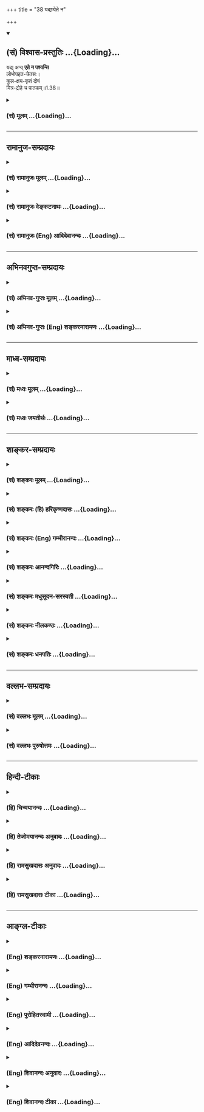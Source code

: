 +++
title = "38 यद्यप्येते न"

+++
<div class="js_include" newlevelforh1="2" title="(सं) विश्वास-प्रस्तुतिः" unfilled url="/mahAbhAratam/vyAsaH/shlokashaH/06-bhIShma-parva/03-bhagavad-gItA-parva/saMskRtam/vishvAsa-prastutiH/01_arjuna-viShAda-yogaH/38_yadyapyete_na.md">
<details open><summary><h2>(सं) विश्वास-प्रस्तुतिः ...{Loading}...</h2></summary>

यद्य् अप्य् **एते न पश्यन्ति**  
लोभोपहत-चेतसः।  
कुल-क्षय-कृतं दोषं  
मित्र-द्रोहे च पातकम्॥1.38॥
</details>
</div>
<div class="js_include collapsed" newlevelforh1="3" title="(सं) मूलम्" unfilled url="/mahAbhAratam/vyAsaH/shlokashaH/06-bhIShma-parva/03-bhagavad-gItA-parva/saMskRtam/mUlam/01_arjuna-viShAda-yogaH/38_yadyapyete_na.md">
<details><summary><h3>(सं) मूलम् ...{Loading}...</h3></summary>

यद्यप्येते न पश्यन्ति लोभोपहतचेतसः।  
कुलक्षयकृतं दोषं मित्रद्रोहे च पातकम्।।1.38।।
</details>
</div>


_________________
## रामानुज-सम्प्रदायः
<div class="js_include collapsed" newlevelforh1="3" title="(सं) रामानुजः मूलम्" unfilled url="/mahAbhAratam/vyAsaH/shlokashaH/06-bhIShma-parva/03-bhagavad-gItA-parva/saMskRtam/rAmAnujaH/mUlam/01_arjuna-viShAda-yogaH/38_yadyapyete_na.md">
<details><summary><h3>(सं) रामानुजः मूलम् ...{Loading}...</h3></summary>

।।1.38।। अन्तिमश्लोकव्याख्या दृश्या। 
</details>
</div>
<div class="js_include collapsed" newlevelforh1="3" title="(सं) रामानुजः वेङ्कटनाथः" unfilled url="/mahAbhAratam/vyAsaH/shlokashaH/06-bhIShma-parva/03-bhagavad-gItA-parva/saMskRtam/rAmAnujaH/venkaTanAthaH/01_arjuna-viShAda-yogaH/38_yadyapyete_na.md">
<details><summary><h3>(सं) रामानुजः वेङ्कटनाथः ...{Loading}...</h3></summary>

  
  
।।1.38।। No commentary.  
  
  

</details>
</div>
<div class="js_include collapsed" newlevelforh1="3" title="(सं) रामानुजः (Eng) आदिदेवानन्दः" unfilled url="/mahAbhAratam/vyAsaH/shlokashaH/06-bhIShma-parva/03-bhagavad-gItA-parva/saMskRtam/rAmAnujaH/english/AdidevAnandaH/01_arjuna-viShAda-yogaH/38_yadyapyete_na.md">
<details><summary><h3>(सं) रामानुजः (Eng) आदिदेवानन्दः ...{Loading}...</h3></summary>

1.26 - 1.47 Arjuna said - Sanjaya said Sanjaya continued: The high-minded Arjuna, extremely kind, deeply friendly, and supremely righteous, having brothers like himself, though repeatedly deceived by the treacherous attempts of your people like burning in the lac-house etc., and therefore fit to be killed by him with the help of the Supreme Person, nevertheless said, 'I will not fight.' He felt weak, overcome as he was by his love and extreme compassion for his relatives. He was also filled with fear, not knowing what was righteous and what unrighteous.
His mind was tortured by grief, because of the thought of future separation from his relations. So he threw away his bow and arrow and sat on the chariot as if to fast to death.

</details>
</div>


_________________
## अभिनवगुप्त-सम्प्रदायः
<div class="js_include collapsed" newlevelforh1="3" title="(सं) अभिनव-गुप्तः मूलम्" unfilled url="/mahAbhAratam/vyAsaH/shlokashaH/06-bhIShma-parva/03-bhagavad-gItA-parva/saMskRtam/abhinava-guptaH/mUlam/01_arjuna-viShAda-yogaH/38_yadyapyete_na.md">
<details><summary><h3>(सं) अभिनव-गुप्तः मूलम् ...{Loading}...</h3></summary>

।।1.35 1.44।। निहत्येत्यादि। आततायिनां हनने पापमेव कर्तृ। अतोऽयमर्थः
पापेन तावदेतेऽस्मच्छत्रवो हताः परतन्त्रीकृताः। तांश्च निहत्यास्मानपि
पापमाश्रयेत् +++(S omits पापम्)+++। पापमत्र लोभादिवशात् +++(S लोभवशात्)+++
कुलक्षयादिदोषादर्शनम् +++(S दोषदर्शनम्)+++। अत एव कुलादिधर्माणामुपक्षेपं +++(K
कुलक्षयादि N क्षेपकम्)+++ करोति स्वजनं हि कथमित्यादिना।  

</details>
</div>
<div class="js_include collapsed" newlevelforh1="3" title="(सं) अभिनव-गुप्तः (Eng) शङ्करनारायणः" unfilled url="/mahAbhAratam/vyAsaH/shlokashaH/06-bhIShma-parva/03-bhagavad-gItA-parva/saMskRtam/abhinava-guptaH/english/shankaranArAyaNaH/01_arjuna-viShAda-yogaH/38_yadyapyete_na.md">
<details><summary><h3>(सं) अभिनव-गुप्तः (Eng) शङ्करनारायणः ...{Loading}...</h3></summary>

1.35 1.44 Nihatya etc. upto anususruma. Sin alone is the agent in the
act of slaying these desperadoes. Therefore here the idea is this :
These ememies of ours have been slain, i.e., have been take possession
of, by sin. Sin would come to us also after slaying them. Sin in this
context is the disregard, on account of greed etc., to the injurious
conseences like the ruination of the family and the like. That is why
Arjuna makes a specific mention of the \[ruin of the\] family etc., and
of its duties in the passage 'How by slaying my own kinsmen etc'. The
act of slaying, undertaken with an individualizing idea about its
result, and with a particularizing idea about the person to be slain, is
a great sin. To say this very thing precisely and to indicate the
intensity of his own agony, Arjuna says only to himself \[see next
sloka\]:

</details>
</div>


_________________
## माध्व-सम्प्रदायः
<div class="js_include collapsed" newlevelforh1="3" title="(सं) मध्वः मूलम्" unfilled url="/mahAbhAratam/vyAsaH/shlokashaH/06-bhIShma-parva/03-bhagavad-gItA-parva/saMskRtam/madhvaH/mUlam/01_arjuna-viShAda-yogaH/38_yadyapyete_na.md">
<details><summary><h3>(सं) मध्वः मूलम् ...{Loading}...</h3></summary>

  
  
।।1.38।। Sri Madhvacharya did not comment on this sloka. The commentary
starts from 2.11.  
  

</details>
</div>
<div class="js_include collapsed" newlevelforh1="3" title="(सं) मध्वः जयतीर्थः" unfilled url="/mahAbhAratam/vyAsaH/shlokashaH/06-bhIShma-parva/03-bhagavad-gItA-parva/saMskRtam/madhvaH/jayatIrthaH/01_arjuna-viShAda-yogaH/38_yadyapyete_na.md">
<details><summary><h3>(सं) मध्वः जयतीर्थः ...{Loading}...</h3></summary>

  
  
।।1.38।। Sri Jayatirtha did not comment on this sloka. The commentary
starts from 2.11.  
  

</details>
</div>


_________________
## शाङ्कर-सम्प्रदायः
<div class="js_include collapsed" newlevelforh1="3" title="(सं) शङ्करः मूलम्" unfilled url="/mahAbhAratam/vyAsaH/shlokashaH/06-bhIShma-parva/03-bhagavad-gItA-parva/saMskRtam/shankaraH/mUlam/01_arjuna-viShAda-yogaH/38_yadyapyete_na.md">
<details><summary><h3>(सं) शङ्करः मूलम् ...{Loading}...</h3></summary>

1.38 Sri Sankaracharya did not comment on this sloka. The commentary
starts from 2.10.  
  

</details>
</div>
<div class="js_include collapsed" newlevelforh1="3" title="(सं) शङ्करः (हि) हरिकृष्णदासः" unfilled url="/mahAbhAratam/vyAsaH/shlokashaH/06-bhIShma-parva/03-bhagavad-gItA-parva/saMskRtam/shankaraH/hindI/harikRShNadAsaH/01_arjuna-viShAda-yogaH/38_yadyapyete_na.md">
<details><summary><h3>(सं) शङ्करः (हि) हरिकृष्णदासः ...{Loading}...</h3></summary>

।।1.38।। Sri Sankaracharya did not comment on this sloka.  
  

</details>
</div>
<div class="js_include collapsed" newlevelforh1="3" title="(सं) शङ्करः (Eng) गम्भीरानन्दः" unfilled url="/mahAbhAratam/vyAsaH/shlokashaH/06-bhIShma-parva/03-bhagavad-gItA-parva/saMskRtam/shankaraH/english/gambhIrAnandaH/01_arjuna-viShAda-yogaH/38_yadyapyete_na.md">
<details><summary><h3>(सं) शङ्करः (Eng) गम्भीरानन्दः ...{Loading}...</h3></summary>

1.38 Sri Sankaracharya did not comment on this sloka. The commentary
starts from 2.10.

</details>
</div>
<div class="js_include collapsed" newlevelforh1="3" title="(सं) शङ्करः आनन्दगिरिः" unfilled url="/mahAbhAratam/vyAsaH/shlokashaH/06-bhIShma-parva/03-bhagavad-gItA-parva/saMskRtam/shankaraH/AnandagiriH/01_arjuna-viShAda-yogaH/38_yadyapyete_na.md">
<details><summary><h3>(सं) शङ्करः आनन्दगिरिः ...{Loading}...</h3></summary>

।।1.38।। परेषामिवास्माकमपि प्रवृत्तिविस्रम्भः संभवेदिति चेन्नेत्याह
**कथमिति।** **कुलक्षयेति।** कुलक्षये मित्रद्रोहे च दोषं
प्रपश्यद्भिरस्माभिस्तद्दोषशब्दितं पापं कथं न ज्ञातव्यं तदज्ञाने
तत्परिहारासंभवादतोऽस्मात्पापान्निवृत्त्यर्थं तज्ज्ञानमपेक्षितमिति
पापपरिहारार्थिनामस्माकं न युक्ता युद्धे प्रवृत्तिरित्यर्थः।  

</details>
</div>
<div class="js_include collapsed" newlevelforh1="3" title="(सं) शङ्करः मधुसूदन-सरस्वती" unfilled url="/mahAbhAratam/vyAsaH/shlokashaH/06-bhIShma-parva/03-bhagavad-gItA-parva/saMskRtam/shankaraH/madhusUdana-sarasvatI/01_arjuna-viShAda-yogaH/38_yadyapyete_na.md">
<details><summary><h3>(सं) शङ्करः मधुसूदन-सरस्वती ...{Loading}...</h3></summary>

।।1.38।। ननु यद्यप्येते लोभात्प्रवृत्तास्तथापिआहूतो न निवर्तेत द्यूतादपि
रणदपि इतिविजितं क्षत्रियस्य इत्यादिभिः क्षत्रियस्य युद्धं धर्मो
युद्धार्जितं च धर्म्यं धनमिति शास्त्रे निश्चयाद्भवतां च
तैराहूतत्वाद्युद्धे प्रवृत्तिरूचितैवेत्याशङ्क्याह
अस्मात्पापाद्वन्धुवधफलकयुद्धरूपात्। अयमर्थः श्रेयःसाधनताज्ञानं हि
प्रवर्तकं श्रेयश्च तद्यदश्रेयोऽननुबन्धि। अन्यथा श्येनादीनामपि
धर्मत्वापत्तेः। तथाचोक्तम्फलतोऽपि च यत्कर्म नानर्थेनानुबध्यते।
केवलप्रीतिहेतुत्वात्तद्धर्म इति कथ्यते।। इति ततश्चाश्रेयोनुबन्धितया
शास्त्रप्रतिपादितेऽपि श्येनादाविवास्मिन्युद्धेऽपि नास्माकं
प्रवृत्तिरुचितेति।  
  

</details>
</div>
<div class="js_include collapsed" newlevelforh1="3" title="(सं) शङ्करः नीलकण्ठः" unfilled url="/mahAbhAratam/vyAsaH/shlokashaH/06-bhIShma-parva/03-bhagavad-gItA-parva/saMskRtam/shankaraH/nIlakaNThaH/01_arjuna-viShAda-yogaH/38_yadyapyete_na.md">
<details><summary><h3>(सं) शङ्करः नीलकण्ठः ...{Loading}...</h3></summary>

।।1.38।। ननुआहूतो न निवर्तेत द्यूतादपि रणादपि इतिविजितं क्षत्रियस्य इति च
युद्धादनिवृत्तिर्हिंसया च वृत्तिः क्षत्रियस्येष्टा तत्कथं
युद्धान्निवृत्तिमिच्छसीत्याशङ्क्याह **कथमिति।** सा हि लोभमूलिका
स्मृतिः कुलक्षयदोषविधिना बाध्यते। यथाऔदुम्बरीं स्पृष्ट्वोद्गायेत् इति
स्पर्शनविधिना विरुद्धा सतीऔदुम्बरी सर्वा वेष्टयितव्या इति
सर्ववेष्टनस्मृतिर्बाध्यते लोभमूलकत्वात्तद्वत्। नहि
विधिमात्राद्यत्किंचित्कर्तव्यम्।
श्येनादीनामधर्मरूपाणामप्यवश्यानुष्ठेयत्वापत्तेः। तस्माद्यत्फलतो न
दुष्यति तदेव विहितं धर्मरूपमनुष्ठेयम्। यथोक्तम्फलतोऽपि च यत्कर्म
नानर्थेनानुबध्यते। केवलं प्रीतिहेतुत्वात्तद्धर्म इति कथ्यते। इति।
श्येनादिवत्पापानुबन्धित्वात् युद्धं त्याज्यमेवेत्यर्थः।  
  

</details>
</div>
<div class="js_include collapsed" newlevelforh1="3" title="(सं) शङ्करः धनपतिः" unfilled url="/mahAbhAratam/vyAsaH/shlokashaH/06-bhIShma-parva/03-bhagavad-gItA-parva/saMskRtam/shankaraH/dhanapatiH/01_arjuna-viShAda-yogaH/38_yadyapyete_na.md">
<details><summary><h3>(सं) शङ्करः धनपतिः ...{Loading}...</h3></summary>

।।1.38।। ननु स्वजनहिंसाकृतस्य दोषस्योभयेषां समानत्वाद्यथा ते पापं न
पश्यन्ति तथा भवद्भिरपि न ज्ञेयमिति चेत्तग्राह **यद्यपीति।** लोभेनोपहतं
चेतो येषां ते लोभोपहतचेतस्त्वादेते कुलक्षयकृतं दोषं मित्राणां द्रोहे च
पातकं यद्यपि न पश्यन्ति तथाप्यस्माभिः कथं न ज्ञेयमिति परेणान्वयः।  

</details>
</div>


_________________
## वल्लभ-सम्प्रदायः
<div class="js_include collapsed" newlevelforh1="3" title="(सं) वल्लभः मूलम्" unfilled url="/mahAbhAratam/vyAsaH/shlokashaH/06-bhIShma-parva/03-bhagavad-gItA-parva/saMskRtam/vallabhaH/mUlam/01_arjuna-viShAda-yogaH/38_yadyapyete_na.md">
<details><summary><h3>(सं) वल्लभः मूलम् ...{Loading}...</h3></summary>

।।1.38 1.39।। Sri Vallabhacharya did not comment on this sloka.  
  

</details>
</div>
<div class="js_include collapsed" newlevelforh1="3" title="(सं) वल्लभः पुरुषोत्तमः" unfilled url="/mahAbhAratam/vyAsaH/shlokashaH/06-bhIShma-parva/03-bhagavad-gItA-parva/saMskRtam/vallabhaH/puruShottamaH/01_arjuna-viShAda-yogaH/38_yadyapyete_na.md">
<details><summary><h3>(सं) वल्लभः पुरुषोत्तमः ...{Loading}...</h3></summary>

  
  
।।1.38।। ननु ये स्वजनत्वादिवधदोषमविचार्य प्रवृत्तास्ते निवृत्तमपि त्वां
हनिष्यन्त्यतस्त्वमप्यविचार्यैवैतान्मारयेत्याशङ्क्याह यद्यप्येत इति
द्वाभ्याम्। लोभेन उपहतं विभ्रंशितं चेतो मनो येषां ते एते
धार्त्तराष्ट्राः कुलक्षयकृतं कुलक्षयकरणं दोषं यद्यपि न पश्यन्ति
मित्रद्रोहे च यत्पातकं तन्न पश्यन्ति तथापि पातकं तु
भविष्यत्येवेत्यर्थः।  
  
  
  

</details>
</div>


_________________
## हिन्दी-टीकाः
<div class="js_include collapsed" newlevelforh1="3" title="(हि) चिन्मयानन्दः" unfilled url="/mahAbhAratam/vyAsaH/shlokashaH/06-bhIShma-parva/03-bhagavad-gItA-parva/hindI/chinmayAnandaH/01_arjuna-viShAda-yogaH/38_yadyapyete_na.md">
<details><summary><h3>(हि) चिन्मयानन्दः ...{Loading}...</h3></summary>

।।1.38।। No commentary.  

</details>
</div>
<div class="js_include collapsed" newlevelforh1="3" title="(हि) तेजोमयानन्दः अनुवादः" unfilled url="/mahAbhAratam/vyAsaH/shlokashaH/06-bhIShma-parva/03-bhagavad-gItA-parva/hindI/tejomayAnandaH/anuvAdaH/01_arjuna-viShAda-yogaH/38_yadyapyete_na.md">
<details><summary><h3>(हि) तेजोमयानन्दः अनुवादः ...{Loading}...</h3></summary>

।।1.38।। यद्यपि लोभ से भ्रष्टचित्त हुये ये लोग कुलनाशकृत दोष और मित्र
द्रोह में पाप नहीं देखते हैं।

</details>
</div>
<div class="js_include collapsed" newlevelforh1="3" title="(हि) रामसुखदासः अनुवादः" unfilled url="/mahAbhAratam/vyAsaH/shlokashaH/06-bhIShma-parva/03-bhagavad-gItA-parva/hindI/rAmasukhadAsaH/anuvAdaH/01_arjuna-viShAda-yogaH/38_yadyapyete_na.md">
<details><summary><h3>(हि) रामसुखदासः अनुवादः ...{Loading}...</h3></summary>

।।1.38 -- 1.39।। यद्यपि लोभ के कारण जिनका विवेक-विचार लुप्त हो गया है,
ऐसे ये (दुर्योधन आदि) कुल का नाश करने से होनेवाले दोष को और मित्रों के
साथ द्वेष करने से होनेवाले पाप को नहीं देखते, (तो भी) हे जनार्दन! कुल का
नाश करने से होनेवाले दोष को ठीक-ठीक जाननेवाले हमलोग इस पाप से निवृत्त
होने का विचार क्यों न करें;

</details>
</div>
<div class="js_include collapsed" newlevelforh1="3" title="(हि) रामसुखदासः टीका" unfilled url="/mahAbhAratam/vyAsaH/shlokashaH/06-bhIShma-parva/03-bhagavad-gItA-parva/hindI/rAmasukhadAsaH/TIkA/01_arjuna-viShAda-yogaH/38_yadyapyete_na.md">
<details><summary><h3>(हि) रामसुखदासः टीका ...{Loading}...</h3></summary>

।।1.38।।***व्याख्या--*'यद्यप्येते न पश्यन्ति ৷৷. मित्रद्रोहे च
पातकम्'--**इतना मिल गया, इतना और मिल जाय; फिर ऐसा मिलता ही रहे--ऐसे धन,
जमीन, मकान, आदर, प्रशंसा, पद, अधिकार आदिकी तरफ बढ़ती हुई वृत्तिका नाम
'लोभ' है। इस लोभ-वृत्तिके कारण इन दुर्योधनादिकी विवेक-शक्ति लुप्त हो गयी
है, जिससे वे यह विचार नहीं कर पा रहे हैं कि जिस राज्यके लिये हम इतना
बड़ा पाप करने जा रहे हैं, कुटुम्बियोंका नाश करने जा रहे हैं, वह राज्य
हमारे साथ कितने दिन रहेगा और हम उसके साथ कितने दिन रहेंगे; हमारे रहते
हुए यह राज्य चला जायगा तो हमारी क्या दशा होगी; और राज्यके रहते हुए हमारे
शरीर चले जायेंगे तो क्या दशा होगी क्योंकि मनुष्य संयोगका जितना सुख लेता
है, उसके वियोगका उतना दुःख उसे भोगना ही पड़ता है। संयोगमें इतना सुख नहीं
होता जितना वियोगमें दुःख होता है। तात्पर्य है कि अन्तःकरणमें लोभ छा
जानेके कारण इनको राज्य-ही-राज्य दीख रहा है। कुलका नाश करनेसे कितना भयंकर
पाप होगा, वह इनको दीख ही नहीं रहा है।  
जहाँ लड़ाई होती है, वहाँ समय, सम्पत्ति, शक्तिका नाश हो जाता है। तरह-तरह
की चिन्ताएँ और आपत्तियाँ आ जाती हैं। दो मित्रोंमें भी आपसमें खटपट मच
जाती है, मनोमालिन्य हो जाता है। कई तरहका मतभेद हो जाता है। मतभेद होनेसे
वैरभाव हो जाता है। जैसे द्रुपद और द्रोण--दोनों बचपनके मित्र थे। परन्तु
राज्य मिलनेसे द्रुपदने एक दिन द्रोणका अपमान करके उस मित्रताको ठुकरा
दिया। इससे राजा द्रुपद और द्रोणाचार्यके बीच वैरभाव हो गया। अपने अपमानका
बदला लेनेके लिये द्रोणाचार्यने मेरेद्वारा राजा द्रुपदको परास्त कराकर
उसका आधा राज्य ले लिया। इसपर द्रुपदने द्रोणाचार्यका नाश करनेके लिये एक
यज्ञ कराया, जिससे धृष्टद्युम्न और द्रौपदी--दोनों पैदा हुए। इस तरह
मित्रोंके साथ वैरभाव होनेसे कितना भयंकर पाप होगा, इस तरफ ये देख ही नहीं
रहे हैं!  
**विशेष बात**  
  
अभी हमारे पास जिन वस्तुओंका अभाव है, उन वस्तुओंके बिना भी हमारा काम चल
रहा है, हम अच्छी तरहसे जी रहे हैं। परन्तु जब वे वस्तुएं हमें मिलनेके बाद
फिर बिछुड़ जाती हैं, तब उनके अभावका बड़ा दुःख होता है। तात्पर्य है कि
पहले वस्तुओंका जो निरन्तर अभाव था, वह इतना दुःखदायी नहीं था, जितना
वस्तुओंका संयोग होकर फिर उनसे वियोग होना दुःखदायी है। ऐसा होनेपर भी
मनुष्य अपने पास जिन वस्तुओंका अभाव मानता है, उन वस्तुओंको वह लोभके कारण
पानेकी चेष्टा करता रहता है। विचार किया जाय तो जिन वस्तुओंका अभी अभाव है,
बीचमें प्रारब्धानुसार उनकी प्राप्ति होनेपर भी अन्तमें उनकी अभाव ही
रहेगा। अतः हमारी तो वही अवस्था रही, जो कि वस्तुओंके मिलनेसे पहले थी।
बीचमें लोभके कारण उन वस्तुओंको पानेके लिये केवल परिश्रम-ही-परिश्रम पल्ले
पड़ा, दुःख-ही-दुःख भोगना पड़ा। बीचमें वस्तुओंके संयोगसे जो थोड़ा-सा सुख
हुआ है, वह तो केवल लोभके कारण ही हुआ है। अगर भीतरमें लोभ-रूपी दोष न हो,
तो वस्तुओंके संयोगसे सुख हो ही नहीं सकता। ऐसे ही मोहरूपी दोष न हो, तो
कुटुम्बियोंसे सुख हो ही नहीं सकता। लालचरूपी दोष न हो, तो संग्रहका सुख हो
ही नहीं सकता। तात्पर्य है कि संसारका सुख किसी-न-किसी दोषसे ही होता है।
कोई भी दोष न होनेपर संसारसे सुख हो ही नहीं सकता। परन्तु लोभके कारण
मनुष्य ऐसा विचार कर ही नहीं सकता। यह लोभ उसके विवेकविचारको लुप्त कर देता
है।  
**'कथं न ज्ञेयमस्माभिः ৷৷৷৷ प्रपश्यद्भिर्जनार्दन'--**अब अर्जुन अपनी बात
कहते हैं कि यद्यपि दुर्योधनादि अपने कुलक्षयसे होनेवाले दोषको और
मित्रद्रोहसे होनेवाले पापको नहीं देखते, तो भी हमलोगोंको कुलक्षयसे
होनेवाली अनर्थ-परम्पराको देखना ही चाहिये \[जिसका वर्णन अर्जुन आगे
चालीसवें श्लोकसे चौवालीसवें श्लोकतक करेंगे़\]; क्योंकि हम कुलक्षयसे
होनेवाले दोषोंको भी अच्छी तरहसे जानते हैं और मित्रोंके साथ द्रोह-(वैर,
द्वैष-) से  
  
होनेवाली पापको भी अच्छी तरहसे जानते हैं। अगर वे मित्र हमें दुःख दें, तो
वह दुःख हमारे लिये अनिष्टकारक नहीं है। कारण कि दुःखसे तो हमारे
पूर्वपापोंका ही नाश होगा, हमारी शुद्धि ही होगी। परन्तु हमारे मनमें अगर
द्रोह--वैरभाव होगा, तो वह मरनेके बाद भी हमारे साथ रहेगा और
जन्म-जन्मान्तर-तक हमें पाप करनेमें प्रेरित करता रहेगा, जिससे हमारा
पतन-ही-पतन होगा। ऐसे अनर्थ करनेवाले और मित्रोंके साथ द्रोह पैदा करनेवाले
इस युद्धरूपी पापसे बचनेका विचार क्यों नहीं करना चाहिये; अर्थात् विचार
करके हमें इस पापसे जरूर ही बचना चाहिये। यहाँ अर्जुनकी दृष्टि दुर्योधन
आदिके लोभकी तरफ तो जा रही है, पर वे खुद कौटुम्बिक स्नेह-(मोह-) में आबद्ध
होकर बोल रहे हैं--इस तरफ उनकी दृष्टि नहीं जा रही है। इस कारण वे अपने
कर्तव्यको नहीं समझ रहे हैं। यह नियम है कि मनुष्यकी दृष्टि जबतक दूसरोंके
दोषकी तरफ रहती है, तबतक उसको अपना दोष नहीं दीखता ,उलटे एक अभिमान होता है
कि इनमें तो यह दोष है, पर हमारेमें यह दोष नहीं है। ऐसी अवस्थामें वह यह
सोच ही नहीं सकता कि अगर इनमें कोई दोष है तो हमारेमें भी कोई दूसरा दोष हो
सकता है। दूसरा दोष यदि न भी हो तो भी दूसरोंका दोष देखना-- यह दोष तो है
ही। दूसरोंका दोष देखना एवं अपनेमें अच्छाईका अभिमान करना--ये दोनों दोष
साथमें ही रहते हैं। अर्जुनको भी दुर्योधन आदिमें दोष दीख रहे हैं और
अपनेमें अच्छाईका अभिमान हो रहा है (अच्छाईके अभिमानकी छायामें मात्र दोष
रहते हैं), इसलिये उनको अपनेमें मोहरूपी दोष नहीं दीख रहा है।  
  
***सम्बन्ध--***कुलका क्षय करनेसे होनेवाले जिन दोषोंको हम जानते हैं, वे
दोष कौन-से हैं; उन दोषोंकी परम्परा आगेके पाँच श्लोकोंमें बताते हैं।

</details>
</div>


_________________
## आङ्ग्ल-टीकाः
<div class="js_include collapsed" newlevelforh1="3" title="(Eng) शङ्करनारायणः" unfilled url="/mahAbhAratam/vyAsaH/shlokashaH/06-bhIShma-parva/03-bhagavad-gItA-parva/english/shankaranArAyaNaH/01_arjuna-viShAda-yogaH/38_yadyapyete_na.md">
<details><summary><h3>(Eng) शङ्करनारायणः ...{Loading}...</h3></summary>

1.38. Of course, these (Dhrtarastra's sons), with their intellect overpowered by greed, do not see the evil conseences ensuing from the ruin of the family and the sin in cheating friends.

</details>
</div>
<div class="js_include collapsed" newlevelforh1="3" title="(Eng) गम्भीरानन्दः" unfilled url="/mahAbhAratam/vyAsaH/shlokashaH/06-bhIShma-parva/03-bhagavad-gItA-parva/english/gambhIrAnandaH/01_arjuna-viShAda-yogaH/38_yadyapyete_na.md">
<details><summary><h3>(Eng) गम्भीरानन्दः ...{Loading}...</h3></summary>

1.38 1.39 O Janardana, although these people, whose hearts have become perverted by greed, do not see the evil arising from destroying the family and sin in hostility towards, friends, yet how can we who clearly see the evil arising from destroying the family remain unaware of (the need of) abstaining from this sin;

</details>
</div>
<div class="js_include collapsed" newlevelforh1="3" title="(Eng) पुरोहितस्वामी" unfilled url="/mahAbhAratam/vyAsaH/shlokashaH/06-bhIShma-parva/03-bhagavad-gItA-parva/english/purohitasvAmI/01_arjuna-viShAda-yogaH/38_yadyapyete_na.md">
<details><summary><h3>(Eng) पुरोहितस्वामी ...{Loading}...</h3></summary>

1.38 Although these men, blinded by greed, see no guilt in destroying their kin, or fighting against their friends,

</details>
</div>
<div class="js_include collapsed" newlevelforh1="3" title="(Eng) आदिदेवनन्दः" unfilled url="/mahAbhAratam/vyAsaH/shlokashaH/06-bhIShma-parva/03-bhagavad-gItA-parva/english/AdidevanandaH/01_arjuna-viShAda-yogaH/38_yadyapyete_na.md">
<details><summary><h3>(Eng) आदिदेवनन्दः ...{Loading}...</h3></summary>

1.38 Though these people, whose minds are overpowered by greed, see no evil in the destruction of a clan and no sin in treachery to friends,

</details>
</div>
<div class="js_include collapsed" newlevelforh1="3" title="(Eng) शिवानन्दः अनुवादः" unfilled url="/mahAbhAratam/vyAsaH/shlokashaH/06-bhIShma-parva/03-bhagavad-gItA-parva/english/shivAnandaH/anuvAdaH/01_arjuna-viShAda-yogaH/38_yadyapyete_na.md">
<details><summary><h3>(Eng) शिवानन्दः अनुवादः ...{Loading}...</h3></summary>

1.38. Though they, with intelligence overpowered by greed, see no evil in the destruction of families, and no sin in hostility to friends,

</details>
</div>
<div class="js_include collapsed" newlevelforh1="3" title="(Eng) शिवानन्दः टीका" unfilled url="/mahAbhAratam/vyAsaH/shlokashaH/06-bhIShma-parva/03-bhagavad-gItA-parva/english/shivAnandaH/TIkA/01_arjuna-viShAda-yogaH/38_yadyapyete_na.md">
<details><summary><h3>(Eng) शिवानन्दः टीका ...{Loading}...</h3></summary>

1.38 यद्यपि though; एते these; न not; पश्यन्ति see; लोभोपहतचेतसः with intelligence overpowered by greed; कुलक्षयकृतम् in the destruction of families; दोषम् evil; मित्रद्रोहे in hostility to friends; च and; पातकम्
sin.No Commentary.

</details>
</div>
